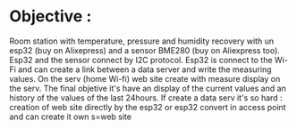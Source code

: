 # Objective :

Room station with temperature, pressure and humidity recovery with un esp32 (buy on Alixepress) and a sensor BME280 (buy on Aliexpress too). Esp32 and the sensor connect by I2C protocol. Esp32 is connect to the Wi-Fi and can create a link between a data server and write the  measuring values. On the serv (home Wi-fi) web site create with measure display on the serv. The final objetive it's have an display of the current values and an history of the values of the last 24hours.
If create a data serv it's so hard : creation of web site directly by the esp32 or esp32 convert in access point and can create it own s=web site

